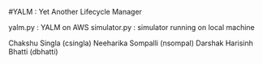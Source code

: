 #YALM : Yet Another Lifecycle Manager

yalm.py : YALM on AWS
simulator.py : simulator running on local machine

Chakshu Singla (csingla)
Neeharika Sompalli (nsompal)
Darshak Harisinh Bhatti (dbhatti)

